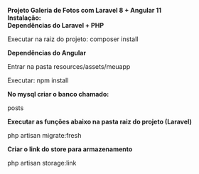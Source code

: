 <strong>Projeto Galeria de Fotos com Laravel 8 + Angular 11</strong>
<br>
<strong>Instalação:</strong>
<br>
<strong>Dependências do Laravel + PHP</strong>
<p>Executar na raiz do projeto: composer install</p>
<strong>Dependências do Angular</strong>
<p>Entrar na pasta resources/assets/meuapp</p>
<p>Executar: npm install</p>
<strong>No mysql criar o banco chamado:</strong>
<p>posts</p>
<strong>Executar as funções abaixo na pasta raiz do projeto (Laravel)</strong>
<!--<p>php artisan make:model Post -m</p>-->
<p>php artisan migrate:fresh</p>
<!--<p>php artisan make:controller PostControlador --resource</p>-->
<strong>Criar o link do store para armazenamento</strong>
<p>php artisan storage:link</p>

